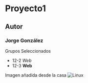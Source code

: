 # Proyecto1
## Autor
### Jorge González

Grupos Seleccionados

- 12-2 *Web*
- 12-3 **Web**


Imagen añadida desde la casa
![Linux](/imagenes/Pinguin/imagen.jpg)